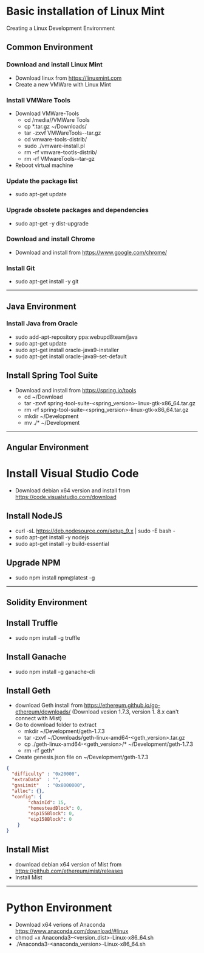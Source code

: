 # Basic installation of Linux Mint
Creating a Linux Development Environment

## Common Environment
### Download and install Linux Mint
* Download linux from https://linuxmint.com
* Create a new VMWare with Linux Mint
### Install VMWare Tools
* Download VMWare-Tools
  * cd /media/<user>/VMWare Tools
  * cp *.tar.gz ~/Downloads/
  * tar -zxvf VMWareTools-<version>-tar.gz
  * cd vmware-tools-distrib/
  * sudo ./vmware-install.pl
  * rm -rf vmware-tootls-distrib/
  * rm -rf VMwareTools-<version>-tar-gz
* Reboot virtual machine
### Update the package list
* sudo apt-get update 
### Upgrade obsolete packages and dependencies
* sudo apt-get -y dist-upgrade 
### Download and install Chrome
* Download and install from https://www.google.com/chrome/
### Install Git
* sudo apt-get install -y git 

*** 

## Java Environment
### Install Java from Oracle
* sudo add-apt-repository ppa:webupd8team/java
* sudo apt-get update
* sudo apt-get install oracle-java9-installer
* sudo apt-get install oracle-java9-set-default
## Install Spring Tool Suite
* Download and install from https://spring.io/tools
  * cd ~/Download
  * tar -zxvf spring-tool-suite-<spring_version>-linux-gtk-x86_64.tar.gz
  * rm -rf spring-tool-suite-<spring_version>-linux-gtk-x86_64.tar.gz
  * mkdir ~/Development
  * mv ./* ~/Development

***

## Angular Environment
# Install Visual Studio Code
* Download debian x64 version and install from https://code.visualstudio.com/download
## Install NodeJS
* curl -sL https://deb.nodesource.com/setup_9.x | sudo -E bash -
* sudo apt-get install -y nodejs
* sudo apt-get install -y build-essential
## Upgrade NPM
* sudo npm install npm@latest -g

***

## Solidity Environment
## Install Truffle
* sudo npm install -g truffle 
## Install Ganache
* sudo npm install -g ganache-cli
## Install Geth
* download Geth install from https://ethereum.github.io/go-ethereum/downloads/ (Download vesion 1.7.3, version 1.
8.x can't connect with Mist)
* Go to download folder to extract
  * mkdir ~/Development/geth-1.7.3
  * tar -zxvf ~/Downloads/geth-linux-amd64-<geth_version>.tar.gz  
  * cp ./geth-linux-amd64-<geth_version>/* ~/Development/geth-1.7.3
  * rm -rf geth*
* Create genesis.json file on ~/Development/geth-1.7.3
```json
{
  "difficulty" : "0x20000",
  "extraData"  : "",
  "gasLimit"   : "0x8000000",
  "alloc": {},
  "config": {
        "chainId": 15,
        "homesteadBlock": 0,
        "eip155Block": 0,
        "eip158Block": 0
    }
}
```
## Install Mist
* download debian x64 version of Mist from https://github.com/ethereum/mist/releases
* Install Mist
 
***

# Python Environment
* Download x64 verions of Anaconda https://www.anaconda.com/download/#linux
* chmod +x Anaconda3-<version_dist>-Linux-x86_64.sh
* ./Anaconda3-<anaconda_version>-Linux-x86_64.sh
